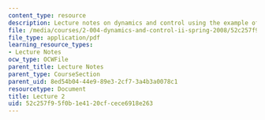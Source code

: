 ```yaml
---
content_type: resource
description: Lecture notes on dynamics and control using the example of cruise control.
file: /media/courses/2-004-dynamics-and-control-ii-spring-2008/52c257f95f0b1e4120cfcece6918e263_lecture_02.pdf
file_type: application/pdf
learning_resource_types:
- Lecture Notes
ocw_type: OCWFile
parent_title: Lecture Notes
parent_type: CourseSection
parent_uid: 8ed54b04-44e9-89e3-2cf7-3a4b3a0078c1
resourcetype: Document
title: Lecture 2
uid: 52c257f9-5f0b-1e41-20cf-cece6918e263
---
```

